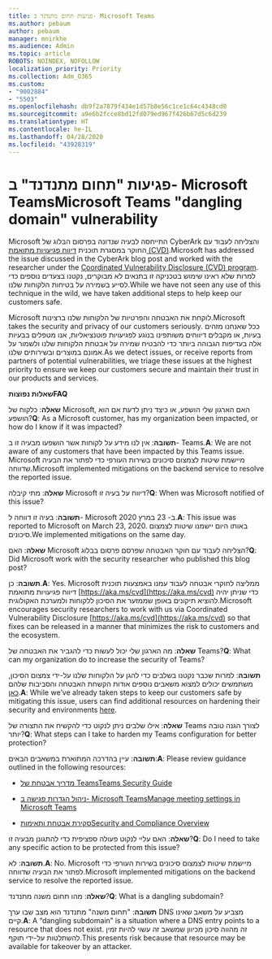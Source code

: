 ```yaml
---
title: פגיעות תחום מתנדנד ב- Microsoft Teams
ms.author: pebaum
author: pebaum
manager: mnirkhe
ms.audience: Admin
ms.topic: article
ROBOTS: NOINDEX, NOFOLLOW
localization_priority: Priority
ms.collection: Adm_O365
ms.custom:
- "9002884"
- "5503"
ms.openlocfilehash: db9f2a7879f434e1d57b8e56c1ce1c64c4348cd0
ms.sourcegitcommit: a9e6b2fcce8bd12fd079ed967f426b67d5c6d239
ms.translationtype: HT
ms.contentlocale: he-IL
ms.lasthandoff: 04/28/2020
ms.locfileid: "43928319"
---
```

# <a name="microsoft-teams-dangling-domain-vulnerability"></a><span data-ttu-id="b4c46-102">פגיעות "תחום מתנדנד" ב- Microsoft Teams</span><span class="sxs-lookup"><span data-stu-id="b4c46-102">Microsoft Teams "dangling domain" vulnerability</span></span>

<span data-ttu-id="b4c46-103">Microsoft התייחסה לבעיה שנדונה בפרסום הבלוג של CyberArk והצליחה לעבוד עם החוקר במסגרת תוכנית [דיווח פגיעויות מתואמת (CVD)](https://aka.ms/cvd).</span><span class="sxs-lookup"><span data-stu-id="b4c46-103">Microsoft has addressed the issue discussed in the CyberArk blog post and worked with the researcher under the [Coordinated Vulnerability Disclosure (CVD) program](https://aka.ms/cvd).</span></span> <span data-ttu-id="b4c46-104">למרות שלא ראינו שימוש בטכניקה זו בתנאים לא מבוקרים, נקטנו בצעדים נוספים כדי לסייע בשמירה על בטיחות הלקוחות שלנו.</span><span class="sxs-lookup"><span data-stu-id="b4c46-104">While we have not seen any use of this technique in the wild, we have taken additional steps to help keep our customers safe.</span></span>

<span data-ttu-id="b4c46-105">Microsoft לוקחת את האבטחה והפרטיות של הלקוחות שלנו ברצינות.</span><span class="sxs-lookup"><span data-stu-id="b4c46-105">Microsoft takes the security and privacy of our customers seriously.</span></span> <span data-ttu-id="b4c46-106">ככל שאנחנו מזהים בעיות, או מקבלים דיווחים משותפינו בנוגע לפגיעויות פוטנציאליות, אנו מטפלים בבעיות אלה בעדיפות הגבוהה ביותר כדי להבטיח שמירה על אבטחת הלקוחות שלנו ולשמור על אמונם במוצרים ובשירותים שלנו.</span><span class="sxs-lookup"><span data-stu-id="b4c46-106">As we detect issues, or receive reports from partners of potential vulnerabilities, we triage these issues at the highest priority to ensure we keep our customers secure and maintain their trust in our products and services.</span></span>

<span data-ttu-id="b4c46-107">**שאלות נפוצות**</span><span class="sxs-lookup"><span data-stu-id="b4c46-107">**FAQ**</span></span>

<span data-ttu-id="b4c46-108">**שאלה**: כלקוח של Microsoft, האם הארגון שלי הושפע, או כיצד ניתן לדעת אם הוא הושפע?</span><span class="sxs-lookup"><span data-stu-id="b4c46-108">**Q**: As a Microsoft customer, has my organization been impacted, or how do I know if it was impacted?</span></span>

<span data-ttu-id="b4c46-109">**תשובה**: אין לנו מידע על לקוחות אשר הושפעו מבעיה זו ב- Teams.</span><span class="sxs-lookup"><span data-stu-id="b4c46-109">**A**: We are not aware of any customers that have been impacted by this Teams issue.</span></span> <span data-ttu-id="b4c46-110">Microsoft מיישמת שיטות לצמצום סיכונים בשירות העורפי כדי לפתור את הבעיה שדווחה.</span><span class="sxs-lookup"><span data-stu-id="b4c46-110">Microsoft implemented mitigations on the backend service to resolve the reported issue.</span></span>

<span data-ttu-id="b4c46-111">**שאלה**: מתי קיבלה Microsoft דיווח על בעיה זו?</span><span class="sxs-lookup"><span data-stu-id="b4c46-111">**Q**: When was Microsoft notified of this issue?</span></span>

<span data-ttu-id="b4c46-112">**תשובה**: בעיה זו דווחה ל- Microsoft ב- 23 במרץ 2020.</span><span class="sxs-lookup"><span data-stu-id="b4c46-112">**A**: This issue was reported to Microsoft on March 23, 2020.</span></span> <span data-ttu-id="b4c46-113">באותו היום יישמנו שיטות לצמצום סיכונים.</span><span class="sxs-lookup"><span data-stu-id="b4c46-113">We implemented mitigations on the same day.</span></span>

<span data-ttu-id="b4c46-114">**שאלה**: האם Microsoft הצליחה לעבוד עם חוקר האבטחה שפרסם פרסום בבלוג?</span><span class="sxs-lookup"><span data-stu-id="b4c46-114">**Q**: Did Microsoft work with the security researcher who published this blog post?</span></span>

<span data-ttu-id="b4c46-115">**תשובה**: כן.</span><span class="sxs-lookup"><span data-stu-id="b4c46-115">**A**: Yes.</span></span> <span data-ttu-id="b4c46-116">Microsoft ממליצה לחוקרי אבטחה לעבוד עמנו באמצעות תוכנית דיווח פגיעויות מתואמת [https://aka.ms/cvd](https://aka.ms/cvd) כדי שניתן יהיה להוציא תיקונים באופן שממזער את הסיכון ללקוחות ולמערכת האקולוגית.</span><span class="sxs-lookup"><span data-stu-id="b4c46-116">Microsoft encourages security researchers to work with us via Coordinated Vulnerability Disclosure [https://aka.ms/cvd](https://aka.ms/cvd) so that fixes can be released in a manner that minimizes the risk to customers and the ecosystem.</span></span>  

<span data-ttu-id="b4c46-117">**שאלה**: מה הארגון שלי יכול לעשות כדי להגביר את האבטחה של Teams?</span><span class="sxs-lookup"><span data-stu-id="b4c46-117">**Q**: What can my organization do to increase the security of Teams?</span></span>  

<span data-ttu-id="b4c46-118">**תשובה**: למרות שכבר נקטנו בשלבים כדי להגן על הלקוחות שלנו על-ידי צמצום הסיכון, משתמשים יכולים למצוא משאבים נוספים אודות הקשחת האבטחה והסביבות שלהם [כאן](https://www.microsoft.com/microsoft-365/blog/2020/04/06/it-professionals-privacy-security-microsoft-teams/).</span><span class="sxs-lookup"><span data-stu-id="b4c46-118">**A**: While we’ve already taken steps to keep our customers safe by mitigating this issue, users can find additional resources on hardening their security and environments [here](https://www.microsoft.com/microsoft-365/blog/2020/04/06/it-professionals-privacy-security-microsoft-teams/).</span></span>  

<span data-ttu-id="b4c46-119">**שאלה**: אילו שלבים ניתן לנקוט כדי להקשיח את התצורה של Teams לצורך הגנה טובה יותר?</span><span class="sxs-lookup"><span data-stu-id="b4c46-119">**Q**: What steps can I take to harden my Teams configuration for better protection?</span></span>

<span data-ttu-id="b4c46-120">**תשובה**: עיין בהדרכה המתוארת במשאבים הבאים:</span><span class="sxs-lookup"><span data-stu-id="b4c46-120">**A**: Please review guidance outlined in the following resources:</span></span> 

- [<span data-ttu-id="b4c46-121">מדריך אבטחת של Teams</span><span class="sxs-lookup"><span data-stu-id="b4c46-121">Teams Security Guide</span></span>](https://docs.microsoft.com/microsoftteams/teams-security-guide)

- [<span data-ttu-id="b4c46-122">ניהול הגדרות פגישה ב- Microsoft Teams</span><span class="sxs-lookup"><span data-stu-id="b4c46-122">Manage meeting settings in Microsoft Teams</span></span>](https://docs.microsoft.com/microsoftteams/meeting-settings-in-teams)

- [<span data-ttu-id="b4c46-123">סקירת אבטחת ותאימות</span><span class="sxs-lookup"><span data-stu-id="b4c46-123">Security and Compliance Overview</span></span>](https://docs.microsoft.com/microsoftteams/security-compliance-overview)

<span data-ttu-id="b4c46-124">**שאלה**: האם עליי לנקוט פעולה ספציפית כדי להתגונן מבעיה זו?</span><span class="sxs-lookup"><span data-stu-id="b4c46-124">**Q**: Do I need to take any specific action to be protected from this issue?</span></span>

<span data-ttu-id="b4c46-125">**תשובה**: לא.</span><span class="sxs-lookup"><span data-stu-id="b4c46-125">**A**: No.</span></span> <span data-ttu-id="b4c46-126">Microsoft מיישמת שיטות לצמצום סיכונים בשירות העורפי כדי לפתור את הבעיה שדווחה.</span><span class="sxs-lookup"><span data-stu-id="b4c46-126">Microsoft implemented mitigations on the backend service to resolve the reported issue.</span></span>

<span data-ttu-id="b4c46-127">**שאלה**: מהו תחום משנה מתנדנד?</span><span class="sxs-lookup"><span data-stu-id="b4c46-127">**Q**: What is a dangling subdomain?</span></span>

<span data-ttu-id="b4c46-128">**תשובה**: "תחום משנה" מתנדנד הוא מצב שבו ערך DNS מצביע על משאב שאינו קיים.</span><span class="sxs-lookup"><span data-stu-id="b4c46-128">**A**:  A “dangling subdomain” is a situation where a DNS entry points to a resource that does not exist.</span></span>  <span data-ttu-id="b4c46-129">זה מהווה סיכון מכיוון שמשאב זה עשוי להיות זמין להשתלטות על-ידי תוקף.</span><span class="sxs-lookup"><span data-stu-id="b4c46-129">This presents risk because that resource may be available for takeover by an attacker.</span></span>
